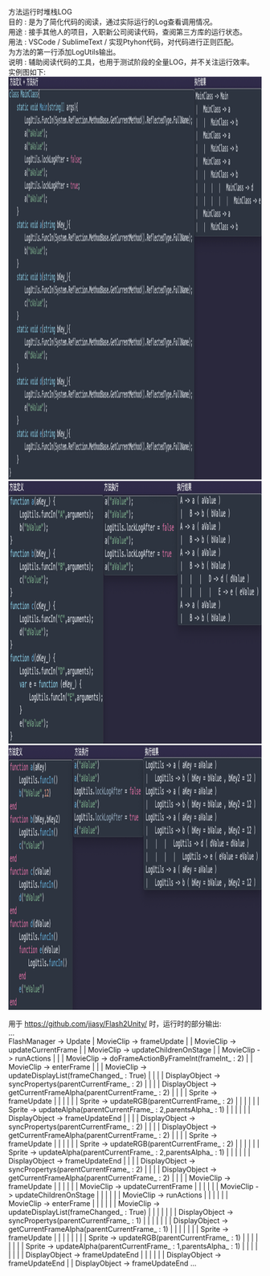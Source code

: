 方法运行时堆栈LOG  
目的 : 是为了简化代码的阅读，通过实际运行的Log查看调用情况。  
用途 : 接手其他人的项目，入职新公司阅读代码，查阅第三方库的运行状态。  
用法 : VSCode / SublimeText / 实现Ptyhon代码，对代码进行正则匹配。  
      为方法的第一行添加LogUtils输出。  
说明 : 辅助阅读代码的工具，也用于测试阶段的全量LOG，并不关注运行效率。  
实例图如下:  
    <img src="https://github.com/jiasy/FunctionStackLog/blob/master/C%23/C%23Result.png" width="1516" height="802">  
    <img src="https://github.com/jiasy/FunctionStackLog/blob/master/js/jsResult.png" width="1213" height="523">  
    <img src="https://github.com/jiasy/FunctionStackLog/blob/master/lua/LuaResult.png" width="1261" height="527">  
  
  
用于 https://github.com/jiasy/Flash2Unity/ 时，运行时的部分输出:  
...  
FlashManager -> Update
|   MovieClip -> frameUpdate
|   |   MovieClip -> updateCurrentFrame
|   |   MovieClip -> updateChildrenOnStage
|   |   MovieClip -> runActions
|   |   |   MovieClip -> doFrameActionByFrameInt(frameInt_ : 2)
|   |   MovieClip -> enterFrame
|   |   |   MovieClip -> updateDisplayList(frameChanged_ : True)
|   |   |   |   DisplayObject -> syncPropertys(parentCurrentFrame_ : 2)
|   |   |   |   DisplayObject -> getCurrentFrameAlpha(parentCurrentFrame_ : 2)
|   |   |   |   Sprite -> frameUpdate
|   |   |   |   |   |   Sprite -> updateRGB(parentCurrentFrame_ : 2)
|   |   |   |   |   |   Sprite -> updateAlpha(parentCurrentFrame_ : 2,parentsAlpha_ : 1)
|   |   |   |   |   |   DisplayObject -> frameUpdateEnd
|   |   |   |   DisplayObject -> syncPropertys(parentCurrentFrame_ : 2)
|   |   |   |   DisplayObject -> getCurrentFrameAlpha(parentCurrentFrame_ : 2)
|   |   |   |   Sprite -> frameUpdate
|   |   |   |   |   |   Sprite -> updateRGB(parentCurrentFrame_ : 2)
|   |   |   |   |   |   Sprite -> updateAlpha(parentCurrentFrame_ : 2,parentsAlpha_ : 1)
|   |   |   |   |   |   DisplayObject -> frameUpdateEnd
|   |   |   |   DisplayObject -> syncPropertys(parentCurrentFrame_ : 2)
|   |   |   |   DisplayObject -> getCurrentFrameAlpha(parentCurrentFrame_ : 2)
|   |   |   |   MovieClip -> frameUpdate
|   |   |   |   |   |   MovieClip -> updateCurrentFrame
|   |   |   |   |   |   MovieClip -> updateChildrenOnStage
|   |   |   |   |   |   MovieClip -> runActions
|   |   |   |   |   |   MovieClip -> enterFrame
|   |   |   |   |   |   MovieClip -> updateDisplayList(frameChanged_ : True)
|   |   |   |   |   |   |   DisplayObject -> syncPropertys(parentCurrentFrame_ : 1)
|   |   |   |   |   |   |   DisplayObject -> getCurrentFrameAlpha(parentCurrentFrame_ : 1)
|   |   |   |   |   |   |   Sprite -> frameUpdate
|   |   |   |   |   |   |   |   Sprite -> updateRGB(parentCurrentFrame_ : 1)
|   |   |   |   |   |   |   |   Sprite -> updateAlpha(parentCurrentFrame_ : 1,parentsAlpha_ : 1)
|   |   |   |   |   |   |   |   DisplayObject -> frameUpdateEnd
|   |   |   |   |   |   DisplayObject -> frameUpdateEnd
|   |   DisplayObject -> frameUpdateEnd
...
